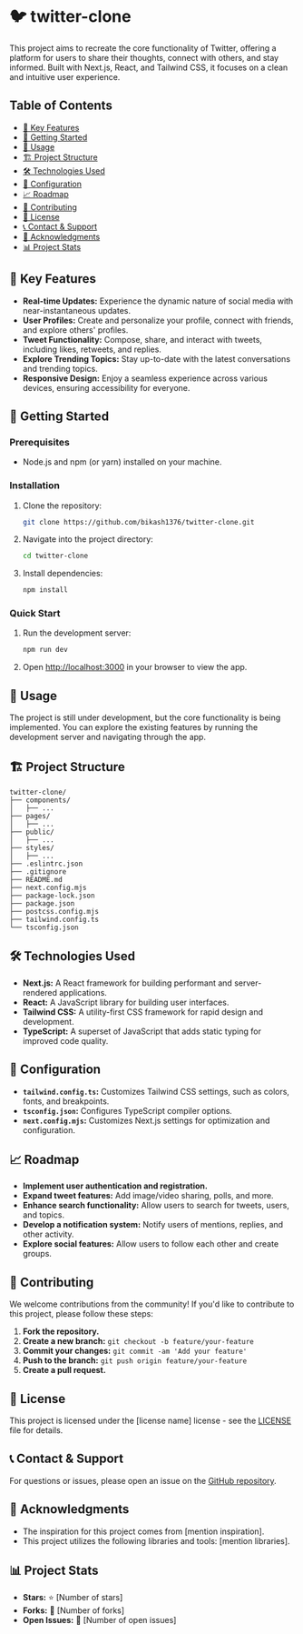 # 🐦 twitter-clone 

This project aims to recreate the core functionality of Twitter, offering a platform for users to share their thoughts, connect with others, and stay informed.  Built with Next.js, React, and Tailwind CSS, it focuses on a clean and intuitive user experience. 

## Table of Contents

- [🌟 Key Features](#star-key-features)
- [🚀 Getting Started](#rocket-getting-started)
- [📘 Usage](#book-usage)
- [🏗️ Project Structure](#building_construction-project-structure)
- [🛠️ Technologies Used](#tools-technologies-used)
- [🔧 Configuration](#wrench-configuration)
- [📈 Roadmap](#chart-increasing-roadmap)
- [🤝 Contributing](#handshake-contributing)
- [📄 License](#page_facing_up-license)
- [📞 Contact & Support](#telephone-contact-and-support)
- [🙏 Acknowledgments](#pray-acknowledgments)
- [📊 Project Stats](#bar_chart-project-stats)

## 🌟 Key Features

- **Real-time Updates:** Experience the dynamic nature of social media with near-instantaneous updates.
- **User Profiles:** Create and personalize your profile, connect with friends, and explore others' profiles.
- **Tweet Functionality:** Compose, share, and interact with tweets, including likes, retweets, and replies.
- **Explore Trending Topics:** Stay up-to-date with the latest conversations and trending topics. 
- **Responsive Design:** Enjoy a seamless experience across various devices, ensuring accessibility for everyone. 

## 🚀 Getting Started

### Prerequisites

- Node.js and npm (or yarn) installed on your machine.

### Installation

1. Clone the repository:

   ```bash
   git clone https://github.com/bikash1376/twitter-clone.git
   ```

2. Navigate into the project directory:

   ```bash
   cd twitter-clone
   ```

3. Install dependencies:

   ```bash
   npm install
   ```

### Quick Start

1. Run the development server:

   ```bash
   npm run dev
   ```

2. Open [http://localhost:3000](http://localhost:3000) in your browser to view the app.

## 📘 Usage

The project is still under development, but the core functionality is being implemented.  You can explore the existing features by running the development server and navigating through the app.  

## 🏗️ Project Structure

```
twitter-clone/
├── components/
│   ├── ...
├── pages/
│   ├── ...
├── public/
│   ├── ...
├── styles/
│   ├── ...
├── .eslintrc.json
├── .gitignore
├── README.md
├── next.config.mjs
├── package-lock.json
├── package.json
├── postcss.config.mjs
├── tailwind.config.ts
└── tsconfig.json

```

## 🛠️ Technologies Used

- **Next.js:**  A React framework for building performant and server-rendered applications.
- **React:** A JavaScript library for building user interfaces.
- **Tailwind CSS:** A utility-first CSS framework for rapid design and development.
- **TypeScript:**  A superset of JavaScript that adds static typing for improved code quality.

## 🔧 Configuration

- **`tailwind.config.ts`:**  Customizes Tailwind CSS settings, such as colors, fonts, and breakpoints.
- **`tsconfig.json`:** Configures TypeScript compiler options.
- **`next.config.mjs`:**  Customizes Next.js settings for optimization and configuration.

## 📈 Roadmap

- **Implement user authentication and registration.**
- **Expand tweet features:**  Add image/video sharing, polls, and more.
- **Enhance search functionality:** Allow users to search for tweets, users, and topics.
- **Develop a notification system:** Notify users of mentions, replies, and other activity.
- **Explore social features:**  Allow users to follow each other and create groups.

## 🤝 Contributing

We welcome contributions from the community!  If you'd like to contribute to this project, please follow these steps:

1. **Fork the repository.**
2. **Create a new branch:** `git checkout -b feature/your-feature`
3. **Commit your changes:** `git commit -am 'Add your feature'`
4. **Push to the branch:** `git push origin feature/your-feature`
5. **Create a pull request.**

## 📄 License

This project is licensed under the [license name] license - see the [LICENSE](LICENSE) file for details.

## 📞 Contact & Support

For questions or issues, please open an issue on the [GitHub repository](https://github.com/bikash1376/twitter-clone).

## 🙏 Acknowledgments

- The inspiration for this project comes from [mention inspiration].
- This project utilizes the following libraries and tools: [mention libraries].

## 📊 Project Stats

- **Stars:** ⭐️ [Number of stars]
- **Forks:** 🍴 [Number of forks]
- **Open Issues:** 🚨 [Number of open issues] 
